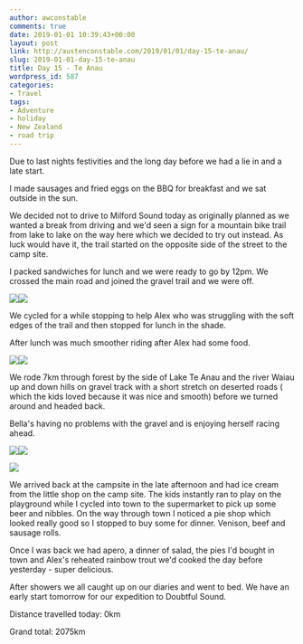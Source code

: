 ```yaml
---
author: awconstable
comments: true
date: 2019-01-01 10:39:43+00:00
layout: post
link: http://austenconstable.com/2019/01/01/day-15-te-anau/
slug: 2019-01-01-day-15-te-anau
title: Day 15 - Te Anau
wordpress_id: 587
categories:
- Travel
tags:
- Adventure
- holiday
- New Zealand
- road trip
---
```


Due to last nights festivities and the long day before we had a lie in and a late start.

I made sausages and fried eggs on the BBQ for breakfast and we sat outside in the sun.

We decided not to drive to Milford Sound today as originally planned as we wanted a break from driving and we'd seen a sign for a mountain bike trail from lake to lake on the way here which we decided to try out instead. As luck would have it, the trail started on the opposite side of the street to the camp site.

I packed sandwiches for lunch and we were ready to go by 12pm. We crossed the main road and joined the gravel trail and we were off.

![](../../../images/2019/01/img_3140.jpg)![](../../../images/2019/01/img_3138.jpg)

We cycled for a while stopping to help Alex who was struggling with the soft edges of the trail and then stopped for lunch in the shade.

After lunch was much smoother riding after Alex had some food.

![](../../../images/2019/01/img_3145.jpg)![](../../../images/2019/01/img_3144.jpg)

We rode 7km through forest by the side of Lake Te Anau and the river Waiau up and down hills on gravel track with a short stretch on deserted roads ( which the kids loved because it was nice and smooth) before we turned around and headed back.

Bella's having no problems with the gravel and is enjoying herself racing ahead.

![](../../../images/2019/01/img_3153.jpg)![](../../../images/2019/01/img_3152.jpg)

![](../../../images/2019/01/img_3159.jpg)

We arrived back at the campsite in the late afternoon and had ice cream from the little shop on the camp site. The kids instantly ran to play on the playground while I cycled into town to the supermarket to pick up some beer and nibbles. On the way through town I noticed a pie shop which looked really good so I stopped to buy some for dinner. Venison, beef and sausage rolls.

Once I was back we had apero, a dinner of salad, the pies I'd bought in town and Alex's reheated rainbow trout we'd cooked the day before yesterday - super delicious.

After showers we all caught up on our diaries and went to bed. We have an early start tomorrow for our expedition to Doubtful Sound.

Distance travelled today: 0km

Grand total: 2075km

